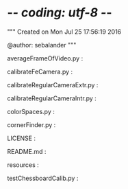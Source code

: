 # -*- coding: utf-8 -*-
"""
Created on Mon Jul 25 17:56:19 2016

@author: sebalander
"""

averageFrameOfVideo.py : 

calibrateFeCamera.py : 

calibrateRegularCameraExtr.py : 

calibrateRegularCameraIntr.py : 

colorSpaces.py : 

cornerFinder.py : 

LICENSE : 

README.md : 

resources : 

testChessboardCalib.py : 

